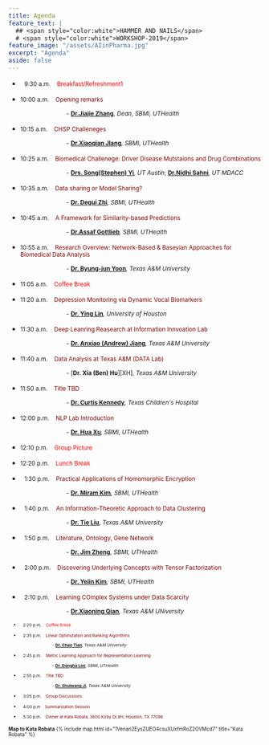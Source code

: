 ```yaml
---
title: Agenda
feature_text: |
  ## <span style="color:white">HAMMER AND NAILS</span> 
  # <span style="color:white">WORKSHOP-2019</span> 
feature_image: "/assets/AIinPharma.jpg"
excerpt: "Agenda"
aside: false
---
```


<!--
|&nbsp; &nbsp; &nbsp; &nbsp; &nbsp; &nbsp; &nbsp; &nbsp; &nbsp; &nbsp; |   |   |
|<small> 9:30 a.m.</small>|<small>Breakfast/Refreshment                                                 </small>|<small>Changes                                                                 </small>|
|<small>10:00 a.m.</small>|<small>Opening remarks                                                       </small>|<small>Dr.Jiajie Zhang, Dean, School of Biomedical Informatics (SBMI), UTHealth</small>|
|<small>10:15 a.m.</small>|<small>CHSP Challeneges                                                      </small>|<small>Dr.Xiaoqian JIang, SBMI, UTHealth                                       </small>|
|<small>10:25 a.m.</small>|<small>Biomedical Challenege: Driver Disease Mutstaions and Drug Combinations</small>|<small>Drs. Song(Stephen) Yi, UT Austin; Nidhi Sahni, UT MDACC                 </small>|
|<small>10:35 a.m.</small>|<small>Data sharing or Model Sharing?                                        </small>|<small>Dr. Degui Zhi, SBMI, UTHealth                                           </small>|
|<small>10:45 a.m.</small>|<small>A Framework for Similarity-based Predictions                          </small>|<small>Dr.Assaf Gottliebm. SBMI, UTHealth                                      </small>|
|<small>10:55 a.m.</small>|<small>Research Overview: Network-Based & Baseyian Approaches for Biomedical Data Analysis</small>|<small>Dr. Byung-jun Yoon, Texas A&M University                   </small>|
|<small>11:05 a.m.</small>|<small>Coffee Break                                                          </small>|<small>New                                                                     </small>|
|<small>11:20 a.m.</small>|<small>Depression Monitoring via Dynamic Vocal Biomarkers                    </small>|<small>Dr. Ying Lin, University of Houston                                     </small>|
|<small>11:30 a.m.</small>|<small>Deep Leanring Reasearch at Information Innvoation Lab                 </small>|<small>Dr. Anxiao (Andrew) Jiang, Texas A&M University                         </small>|
|<small>11:40 a.m.</small>|<small>Data Analysis at Texas A&M (DATA Lab)                                 </small>|<small>Dr. Xia (Ben) Hu, Texas A&M University                                  </small>|
|<small>11:50 a.m.</small>|<small>Title TBD                                                             </small>|<small>Dr. Curtis Kennedy, Texas Children's Hospital                           </small>|
|<small>12:00 p.m.</small>|<small>NLP Lab Introduction                                                  </small>|<small>Dr. Hua Xu, SBMI, UTHealth                                              </small>| 
|<small>12:10 p.m.</small>|<small>Group Picture                                                         </small>|<small>New                                                                     </small>|
|<small>12:20 p.m.</small>|<small>Lunch Break                                                           </small>|<small>New                                                                     </small>|
|<small> 1:30 p.m.</small>|<small>Practical Applications of Homomorphic Encryption                      </small>|<small>Dr. Miram Kim, SBMI, UTHealth                                           </small>|

-->

* &nbsp; <small>9:30 a.m.<span style="color:red">&nbsp; &nbsp; Breakfast/Refreshment1</span></small>
* <small>10:00 a.m.<span style="color:maroon">&nbsp; &nbsp; Opening remarks</span></small> 

  <small>&nbsp; &nbsp; &nbsp; &nbsp; &nbsp; &nbsp; &nbsp; &nbsp; &nbsp; &nbsp; &nbsp; &nbsp; &nbsp; &nbsp; - [**Dr.Jiajie Zhang**][JZ]*, Dean, SBMI, UTHealth*</small>
* <small>10:15 a.m.<span style="color:maroon">&nbsp; &nbsp; CHSP Challeneges</span></small>  

  <small>&nbsp; &nbsp; &nbsp; &nbsp; &nbsp; &nbsp; &nbsp; &nbsp; &nbsp; &nbsp; &nbsp; &nbsp; &nbsp; &nbsp; - [**Dr.Xiaoqian JIang**][XJ]*, SBMI, UTHealth*</small>
* <small>10:25 a.m.<span style="color:maroon">&nbsp; &nbsp; Biomedical Challenege: Driver Disease Mutstaions and Drug Combinations</span></small> 

  <small>&nbsp; &nbsp; &nbsp; &nbsp; &nbsp; &nbsp; &nbsp; &nbsp; &nbsp; &nbsp; &nbsp; &nbsp; &nbsp; &nbsp; - [**Drs. Song(Stephen) Yi**][SY]*, UT Austin*; [**Dr.Nidhi Sahni**][NS]*, UT MDACC*</small>
* <small>10:35 a.m.<span style="color:maroon">&nbsp; &nbsp; Data sharing or Model Sharing?</span></small> 

  <small>&nbsp; &nbsp; &nbsp; &nbsp; &nbsp; &nbsp; &nbsp; &nbsp; &nbsp; &nbsp; &nbsp; &nbsp; &nbsp; &nbsp; - [**Dr. Degui Zhi**][DZ]*, SBMI, UTHealth*</small>
* <small>10:45 a.m.<span style="color:maroon">&nbsp; &nbsp; A Framework for Similarity-based Predictions</span></small> 

  <small>&nbsp; &nbsp; &nbsp; &nbsp; &nbsp; &nbsp; &nbsp; &nbsp; &nbsp; &nbsp; &nbsp; &nbsp; &nbsp; &nbsp; - [**Dr.Assaf Gottlieb**][AG]*, SBMI, UTHealth*</small>
* <small>10:55 a.m.<span style="color:maroon">&nbsp; &nbsp; Research Overview: Network-Based & Baseyian Approaches for Biomedical Data Analysis</span></small> 

  <small>&nbsp; &nbsp; &nbsp; &nbsp; &nbsp; &nbsp; &nbsp; &nbsp; &nbsp; &nbsp; &nbsp; &nbsp; &nbsp; &nbsp; - [**Dr. Byung-jun Yoon**][BJ]*, Texas A&M University*</small>
* <small>11:05 a.m.<span style="color:red">&nbsp; &nbsp; Coffee Break</span></small>
* <small>11:20 a.m.<span style="color:maroon">&nbsp; &nbsp; Depression Monitoring via Dynamic Vocal Biomarkers</span></small> 

  <small>&nbsp; &nbsp; &nbsp; &nbsp; &nbsp; &nbsp; &nbsp; &nbsp; &nbsp; &nbsp; &nbsp; &nbsp; &nbsp; &nbsp; - [**Dr. Ying Lin**][YL]*, University of Houston*</small>
* <small>11:30 a.m.<span style="color:maroon">&nbsp; &nbsp; Deep Leanring Reasearch at Information Innvoation Lab</span></small> 

  <small>&nbsp; &nbsp; &nbsp; &nbsp; &nbsp; &nbsp; &nbsp; &nbsp; &nbsp; &nbsp; &nbsp; &nbsp; &nbsp; &nbsp; - [**Dr. Anxiao (Andrew) Jiang**][AJ]*, Texas A&M University*</small>
* <small>11:40 a.m.<span style="color:maroon">&nbsp; &nbsp; Data Analysis at Texas A&M (DATA Lab)</span></small> 

  <small>&nbsp; &nbsp; &nbsp; &nbsp; &nbsp; &nbsp; &nbsp; &nbsp; &nbsp; &nbsp; &nbsp; &nbsp; &nbsp; &nbsp; - [**Dr. Xia (Ben) Hu**][XH]*, Texas A&M University*</small>
* <small>11:50 a.m.<span style="color:maroon">&nbsp; &nbsp; Title TBD</span></small> 

  <small>&nbsp; &nbsp; &nbsp; &nbsp; &nbsp; &nbsp; &nbsp; &nbsp; &nbsp; &nbsp; &nbsp; &nbsp; &nbsp; &nbsp; - [**Dr. Curtis Kennedy**][CK]*, Texas Children's Hospital*</small>
* <small>12:00 p.m.<span style="color:maroon">&nbsp; &nbsp; NLP Lab Introduction</span></small> 

  <small>&nbsp; &nbsp; &nbsp; &nbsp; &nbsp; &nbsp; &nbsp; &nbsp; &nbsp; &nbsp; &nbsp; &nbsp; &nbsp; &nbsp; - [**Dr. Hua Xu**][HX]*, SBMI, UTHealth*</small> 
* <small>12:10 p.m.<span style="color:red">&nbsp; &nbsp; Group Picture</span></small>
* <small>12:20 p.m.<span style="color:red">&nbsp; &nbsp; Lunch Break</span></small>
* &nbsp; <small>1:30 p.m.<span style="color:maroon">&nbsp; &nbsp; Practical Applications of Homomorphic Encryption</span></small> 

  <small>&nbsp; &nbsp; &nbsp; &nbsp; &nbsp; &nbsp; &nbsp; &nbsp; &nbsp; &nbsp; &nbsp; &nbsp; &nbsp; &nbsp; - [**Dr. Miram Kim**][MK]*, SBMI, UTHealth*</small>
* &nbsp; <small>1:40 p.m.<span style="color:maroon">&nbsp; &nbsp; An Information-Theoretic Approach to Data Clustering</span></small> 

  <small>&nbsp; &nbsp; &nbsp; &nbsp; &nbsp; &nbsp; &nbsp; &nbsp; &nbsp; &nbsp; &nbsp; &nbsp; &nbsp; &nbsp; - [**Dr. Tie Liu**][TL]*, Texas A&M University*</small>
* &nbsp; <small>1:50 p.m.<span style="color:maroon">&nbsp; &nbsp; Literature, Ontology, Gene Network</span></small>
  
  <small>&nbsp; &nbsp; &nbsp; &nbsp; &nbsp; &nbsp; &nbsp; &nbsp; &nbsp; &nbsp; &nbsp; &nbsp; &nbsp; &nbsp; - [**Dr. Jim Zheng**][JMZ]*, SBMI, UTHealth*</small>
* &nbsp; <small>2:00 p.m.<span style="color:maroon">&nbsp; &nbsp; Discovering Underlying Concepts with Tensor Factorization</span></small> 

  <small>&nbsp; &nbsp; &nbsp; &nbsp; &nbsp; &nbsp; &nbsp; &nbsp; &nbsp; &nbsp; &nbsp; &nbsp; &nbsp; &nbsp; - [**Dr. Yejin Kim**][YK]*, SBMI, UTHealth*</small>
* &nbsp; <small>2:10 p.m.<span style="color:maroon">&nbsp; &nbsp; Learning COmplex Systems under Data Scarcity</span></small> 

  <small>&nbsp; &nbsp; &nbsp; &nbsp; &nbsp; &nbsp; &nbsp; &nbsp; &nbsp; &nbsp; &nbsp; &nbsp; &nbsp; &nbsp; - [**Dr.Xiaoning Qian**][XQ]*, Texas A&M UNiversity*<small>
* &nbsp; <small>2:20 p.m.<span style="color:red">&nbsp; &nbsp; Coffee Break</span></small>
* &nbsp; <small>2:35 p.m.<span style="color:maroon">&nbsp; &nbsp; Linear Optimization and Ranking Algorithms</span></small> 

  <small>&nbsp; &nbsp; &nbsp; &nbsp; &nbsp; &nbsp; &nbsp; &nbsp; &nbsp; &nbsp; &nbsp; &nbsp; &nbsp; &nbsp; - [**Dr. Chao Tian**][CT]*, Texas A&M University*</small>
* &nbsp; <small>2:45 p.m.<span style="color:maroon">&nbsp; &nbsp; Metric Learning Approach for Representation Learning</span></small> 
  
  <small>&nbsp; &nbsp; &nbsp; &nbsp; &nbsp; &nbsp; &nbsp; &nbsp; &nbsp; &nbsp; &nbsp; &nbsp; &nbsp; &nbsp; - [**Dr. Dongha Lee**][DL]*, SBMI, UTHealth*</small>
* &nbsp; <small>2:55 p.m.<span style="color:maroon">&nbsp; &nbsp; Title TBD</span></small> 

  <small>&nbsp; &nbsp; &nbsp; &nbsp; &nbsp; &nbsp; &nbsp; &nbsp; &nbsp; &nbsp; &nbsp; &nbsp; &nbsp; &nbsp; - [**Dr. Shuiwang Ji**][SJ]*, Texas A&M University*</small>
* &nbsp; <small>3:05 p.m.<span style="color:maroon">&nbsp; &nbsp; Group Discussions</span></small>
* &nbsp; <small>4:00 p.m <span style="color:maroon">&nbsp; &nbsp;Summarization Session</span></small>
* &nbsp; <small>5:30 p.m.<span style="color:maroon">&nbsp; &nbsp; Dinner at Kata Robata, 3600 Kirby Dr.#H, Houston, TX 77098</span></small>

[JZ]:https://sbmi.uth.edu/zhang/
[XJ]:https://sbmi.uth.edu/faculty-and-staff/xiaoqian-jiang.htm
[SY]:https://www.bme.utexas.edu/about-us/faculty-directory/yi
[NS]:https://faculty.mdanderson.org/profiles/nidhi_sahni.html
[DZ]:https://sbmi.uth.edu/faculty-and-staff/degui-zhi.htm
[AG]:https://sbmi.uth.edu/faculty-and-staff/assaf-gottlieb.htm
[BJ]:http://www.ece.tamu.edu/~bjyoon/
[YL]:http://www.ie.uh.edu/faculty/lin
[AJ]:http://faculty.cse.tamu.edu/ajiang/
[HX]:http://faculty.cs.tamu.edu/xiahu/
[CK]:https://www.texaschildrens.org/find-a-doctor/curtis-e-kennedy-md
[HK]:https://sbmi.uth.edu/faculty-and-staff/hua-xu.htm
[MK]:https://sbmi.uth.edu/faculty-and-staff/miran-kim.htm
[TL]:https://engineering.tamu.edu/electrical/profiles/tliu.html
[JMZ]:https://sbmi.uth.edu/faculty-and-staff/jim-zheng.htm
[YK]:https://sbmi.uth.edu/faculty-and-staff/yejin-kim.htm
[XQ]:http://cbgse.tamu.edu/people/xiaoning-qian/
[CT]:https://tiangroup.engr.tamu.edu/
[DL]:https://sbmi.uth.edu/ccb/people/
[SJ]:http://people.tamu.edu/~sji/

**Map to Kata Robata**
{% include map.html id="1Venan2EysZUEO4csuXUxfmRoZ2OVMcd7" title="Kata Robata" %}


